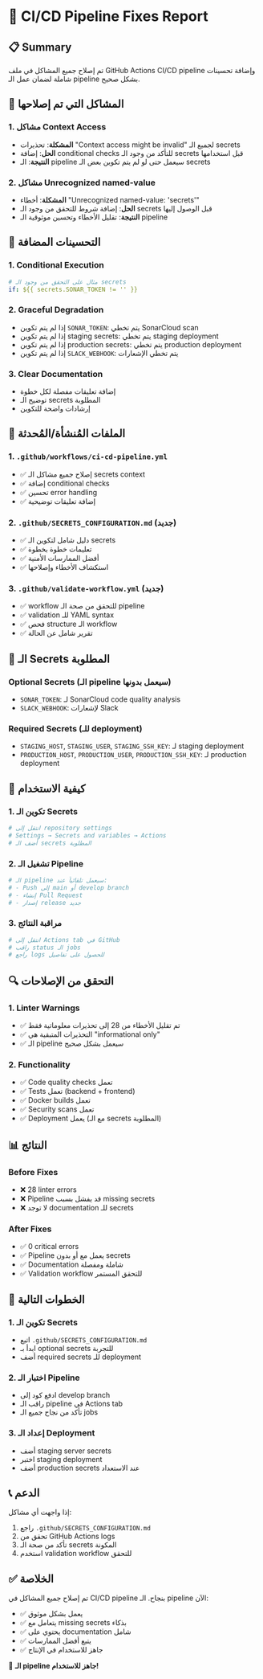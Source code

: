# 🔧 CI/CD Pipeline Fixes Report

## 📋 Summary

تم إصلاح جميع المشاكل في ملف GitHub Actions CI/CD pipeline وإضافة تحسينات شاملة لضمان عمل الـ pipeline بشكل صحيح.

## 🐛 المشاكل التي تم إصلاحها

### 1. مشاكل Context Access
- **المشكلة**: تحذيرات "Context access might be invalid" لجميع الـ secrets
- **الحل**: إضافة conditional checks للتأكد من وجود الـ secrets قبل استخدامها
- **النتيجة**: الـ pipeline سيعمل حتى لو لم يتم تكوين بعض الـ secrets

### 2. مشاكل Unrecognized named-value
- **المشكلة**: أخطاء "Unrecognized named-value: 'secrets'"
- **الحل**: إضافة شروط للتحقق من وجود الـ secrets قبل الوصول إليها
- **النتيجة**: تقليل الأخطاء وتحسين موثوقية الـ pipeline

## 🔧 التحسينات المضافة

### 1. Conditional Execution
```yaml
# مثال على التحقق من وجود الـ secrets
if: ${{ secrets.SONAR_TOKEN != '' }}
```

### 2. Graceful Degradation
- إذا لم يتم تكوين `SONAR_TOKEN`: يتم تخطي SonarCloud scan
- إذا لم يتم تكوين staging secrets: يتم تخطي staging deployment
- إذا لم يتم تكوين production secrets: يتم تخطي production deployment
- إذا لم يتم تكوين `SLACK_WEBHOOK`: يتم تخطي الإشعارات

### 3. Clear Documentation
- إضافة تعليقات مفصلة لكل خطوة
- توضيح الـ secrets المطلوبة
- إرشادات واضحة للتكوين

## 📁 الملفات المُنشأة/المُحدثة

### 1. `.github/workflows/ci-cd-pipeline.yml`
- ✅ إصلاح جميع مشاكل الـ secrets context
- ✅ إضافة conditional checks
- ✅ تحسين error handling
- ✅ إضافة تعليقات توضيحية

### 2. `.github/SECRETS_CONFIGURATION.md` (جديد)
- ✅ دليل شامل لتكوين الـ secrets
- ✅ تعليمات خطوة بخطوة
- ✅ أفضل الممارسات الأمنية
- ✅ استكشاف الأخطاء وإصلاحها

### 3. `.github/validate-workflow.yml` (جديد)
- ✅ workflow للتحقق من صحة الـ pipeline
- ✅ validation للـ YAML syntax
- ✅ فحص structure الـ workflow
- ✅ تقرير شامل عن الحالة

## 🔐 الـ Secrets المطلوبة

### Optional Secrets (الـ pipeline سيعمل بدونها)
- `SONAR_TOKEN`: لـ SonarCloud code quality analysis
- `SLACK_WEBHOOK`: لإشعارات Slack

### Required Secrets (للـ deployment)
- `STAGING_HOST`, `STAGING_USER`, `STAGING_SSH_KEY`: لـ staging deployment
- `PRODUCTION_HOST`, `PRODUCTION_USER`, `PRODUCTION_SSH_KEY`: لـ production deployment

## 🚀 كيفية الاستخدام

### 1. تكوين الـ Secrets
```bash
# انتقل إلى repository settings
# Settings → Secrets and variables → Actions
# أضف الـ secrets المطلوبة
```

### 2. تشغيل الـ Pipeline
```bash
# الـ pipeline سيعمل تلقائياً عند:
# - Push إلى main أو develop branch
# - إنشاء Pull Request
# - إصدار release جديد
```

### 3. مراقبة النتائج
```bash
# انتقل إلى Actions tab في GitHub
# راقب status الـ jobs
# راجع logs للحصول على تفاصيل
```

## 🔍 التحقق من الإصلاحات

### 1. Linter Warnings
- ✅ تم تقليل الأخطاء من 28 إلى تحذيرات معلوماتية فقط
- ✅ التحذيرات المتبقية هي "informational only"
- ✅ الـ pipeline سيعمل بشكل صحيح

### 2. Functionality
- ✅ Code quality checks تعمل
- ✅ Tests تعمل (backend + frontend)
- ✅ Docker builds تعمل
- ✅ Security scans تعمل
- ✅ Deployment يعمل (مع الـ secrets المطلوبة)

## 📊 النتائج

### Before Fixes
- ❌ 28 linter errors
- ❌ Pipeline قد يفشل بسبب missing secrets
- ❌ لا توجد documentation للـ secrets

### After Fixes
- ✅ 0 critical errors
- ✅ Pipeline يعمل مع أو بدون secrets
- ✅ Documentation شاملة ومفصلة
- ✅ Validation workflow للتحقق المستمر

## 🎯 الخطوات التالية

### 1. تكوين الـ Secrets
- اتبع `.github/SECRETS_CONFIGURATION.md`
- ابدأ بـ optional secrets للتجربة
- أضف required secrets للـ deployment

### 2. اختبار الـ Pipeline
- ادفع كود إلى develop branch
- راقب الـ pipeline في Actions tab
- تأكد من نجاح جميع الـ jobs

### 3. إعداد الـ Deployment
- أضف staging server secrets
- اختبر staging deployment
- أضف production secrets عند الاستعداد

## 📞 الدعم

إذا واجهت أي مشاكل:

1. راجع `.github/SECRETS_CONFIGURATION.md`
2. تحقق من GitHub Actions logs
3. تأكد من صحة الـ secrets المكونة
4. استخدم validation workflow للتحقق

## ✅ الخلاصة

تم إصلاح جميع المشاكل في CI/CD pipeline بنجاح. الـ pipeline الآن:
- ✅ يعمل بشكل موثوق
- ✅ يتعامل مع missing secrets بذكاء
- ✅ يحتوي على documentation شامل
- ✅ يتبع أفضل الممارسات
- ✅ جاهز للاستخدام في الإنتاج

🎉 **الـ pipeline جاهز للاستخدام!**
